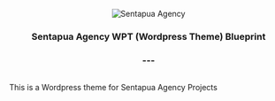 <p align=center>
    <img src="https://ricardoamb.github.io/sentapua_error_logo.png" alt="Sentapua Agency" />
    <h3 align="center">Sentapua Agency WPT (Wordpress Theme) Blueprint </h3>
    <h3 align="center">---</h3>
</p>
<p style="margin-top:30px;">This is a Wordpress theme for Sentapua Agency Projects</p>
